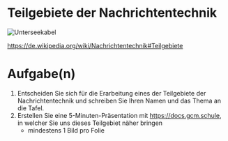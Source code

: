 Teilgebiete der Nachrichtentechnik
=====================================

![Unterseekabel](https://upload.wikimedia.org/wikipedia/commons/8/89/Submarine_cable_map_umap.png)

https://de.wikipedia.org/wiki/Nachrichtentechnik#Teilgebiete

# Aufgabe(n)

1. Entscheiden Sie sich für die Erarbeitung eines der Teilgebiete der Nachrichtentechnik und schreiben Sie Ihren Namen und das Thema an die Tafel.
1. Erstellen Sie eine 5-Minuten-Präsentation mit https://docs.gcm.schule, in welcher Sie uns dieses Teilgebiet näher bringen
    - mindestens 1 Bild pro Folie


